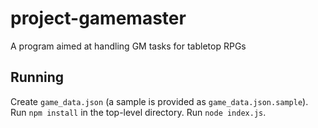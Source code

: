 # project-gamemaster
A program aimed at handling GM tasks for tabletop RPGs

## Running
Create `game_data.json` (a sample is provided as `game_data.json.sample`).
Run `npm install` in the top-level directory.
Run `node index.js`.
